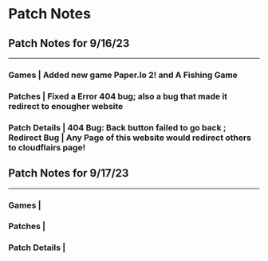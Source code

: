 # Patch Notes

## Patch Notes for 9/16/23
----------------------------
### Games | Added new game Paper.Io 2! and A Fishing Game
### Patches | Fixed a Error 404 bug; also a bug that made it redirect to enougher website
### Patch Details | 404 Bug: Back button failed to go back ; Redirect Bug | Any Page of this website would redirect others to cloudflairs page!

## Patch Notes for 9/17/23
-----------------------------
### Games |
### Patches |
### Patch Details |
